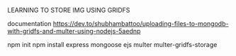 LEARNING TO STORE IMG USING GRIDFS

documentation
https://dev.to/shubhambattoo/uploading-files-to-mongodb-with-gridfs-and-multer-using-nodejs-5aednp

npm init
npm install express mongoose ejs multer multer-gridfs-storage 
